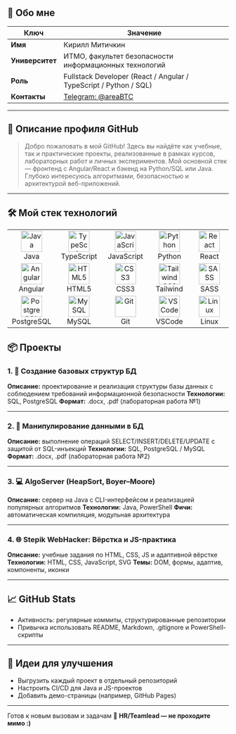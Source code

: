 ## 👤 Обо мне

| Ключ | Значение |
|------|----------|
| **Имя** | Кирилл Митичкин |
| **Университет** | ИТМО, факультет безопасности информационных технологий |
| **Роль** | Fullstack Developer (React / Angular / TypeScript / Python / SQL) |
| **Контакты** | [Telegram: @areaBTC](https://t.me/areaBTC) |


---

## 🚀 Описание профиля GitHub

> Добро пожаловать в мой GitHub! Здесь вы найдёте как учебные, так и практические проекты, реализованные в рамках курсов, лабораторных работ и личных экспериментов. Мой основной стек — фронтенд с Angular/React и бэкенд на Python/SQL или Java. Глубоко интересуюсь алгоритмами, безопасностью и архитектурой веб-приложений.

---

## 🛠 Мой стек технологий

<div align="center">

<table>
  <tr>
    <td align="center" width="100">
      <img src="https://cdn.jsdelivr.net/gh/devicons/devicon/icons/java/java-original.svg" width="48" height="48" alt="Java"/><br>Java
    </td>
    <td align="center" width="100">
      <img src="https://cdn.jsdelivr.net/gh/devicons/devicon/icons/typescript/typescript-original.svg" width="48" height="48" alt="TypeScript"/><br>TypeScript
    </td>
    <td align="center" width="100">
      <img src="https://cdn.jsdelivr.net/gh/devicons/devicon/icons/javascript/javascript-original.svg" width="48" height="48" alt="JavaScript"/><br>JavaScript
    </td>
    <td align="center" width="100">
      <img src="https://cdn.jsdelivr.net/gh/devicons/devicon/icons/python/python-original.svg" width="48" height="48" alt="Python"/><br>Python
    </td>
    <td align="center" width="100">
      <img src="https://cdn.jsdelivr.net/gh/devicons/devicon/icons/react/react-original.svg" width="48" height="48" alt="React"/><br>React
    </td>
  </tr>
  <tr>
    <td align="center" width="100">
      <img src="https://cdn.jsdelivr.net/gh/devicons/devicon/icons/angularjs/angularjs-original.svg" width="48" height="48" alt="Angular"/><br>Angular
    </td>
    <td align="center" width="100">
      <img src="https://cdn.jsdelivr.net/gh/devicons/devicon/icons/html5/html5-original.svg" width="48" height="48" alt="HTML5"/><br>HTML5
    </td>
    <td align="center" width="100">
      <img src="https://cdn.jsdelivr.net/gh/devicons/devicon/icons/css3/css3-original.svg" width="48" height="48" alt="CSS3"/><br>CSS3
    </td>
    <td align="center" width="100">
      <img src="https://www.vectorlogo.zone/logos/tailwindcss/tailwindcss-icon.svg" width="48" height="48" alt="Tailwind CSS"/><br>Tailwind
    </td>
    <td align="center" width="100">
      <img src="https://cdn.jsdelivr.net/gh/devicons/devicon/icons/sass/sass-original.svg" width="48" height="48" alt="SASS"/><br>SASS
    </td>
  </tr>
  <tr>
    <td align="center" width="100">
      <img src="https://cdn.jsdelivr.net/gh/devicons/devicon/icons/postgresql/postgresql-original.svg" width="48" height="48" alt="PostgreSQL"/><br>PostgreSQL
    </td>
    <td align="center" width="100">
      <img src="https://cdn.jsdelivr.net/gh/devicons/devicon/icons/mysql/mysql-original.svg" width="48" height="48" alt="MySQL"/><br>MySQL
    </td>
    <td align="center" width="100">
      <img src="https://cdn.jsdelivr.net/gh/devicons/devicon/icons/git/git-original.svg" width="48" height="48" alt="Git"/><br>Git
    </td>
    <td align="center" width="100">
      <img src="https://cdn.jsdelivr.net/gh/devicons/devicon/icons/vscode/vscode-original.svg" width="48" height="48" alt="VSCode"/><br>VSCode
    </td>
    <td align="center" width="100">
      <img src="https://cdn.jsdelivr.net/gh/devicons/devicon/icons/linux/linux-original.svg" width="48" height="48" alt="Linux"/><br>Linux
    </td>
  </tr>
</table>

</div>






## 📦 Проекты

### 1. 🔧 **Создание базовых структур БД**

**Описание:** проектирование и реализация структуры базы данных с соблюдением требований информационной безопасности
**Технологии:** SQL, PostgreSQL
**Формат:** .docx, .pdf (лабораторная работа №1)

---

### 2. 🧮 **Манипулирование данными в БД**

**Описание:** выполнение операций SELECT/INSERT/DELETE/UPDATE с защитой от SQL-инъекций
**Технологии:** SQL, PostgreSQL / MySQL
**Формат:** .docx, .pdf (лабораторная работа №2)

---

### 3. 💻 **AlgoServer (HeapSort, Boyer–Moore)**

**Описание:** сервер на Java с CLI-интерфейсом и реализацией популярных алгоритмов
**Технологии:** Java, PowerShell
**Фичи:** автоматическая компиляция, модульная архитектура

---

### 4. 🌐 **Stepik WebHacker: Вёрстка и JS-практика**

**Описание:** учебные задания по HTML, CSS, JS и адаптивной вёрстке
**Технологии:** HTML, CSS, JavaScript, SVG
**Темы:** DOM, формы, адаптив, компоненты, иконки

---

## 📈 GitHub Stats

* Активность: регулярные коммиты, структурированные репозитории
* Привычка использовать README, Markdown, .gitignore и PowerShell-скрипты

---

## 🧩 Идеи для улучшения

* Выгрузить каждый проект в отдельный репозиторий
* Настроить CI/CD для Java и JS-проектов
* Добавить демо-страницы (например, GitHub Pages)

---

Готов к новым вызовам и задачам 💪
**HR/Teamlead — не проходите мимо :)**



